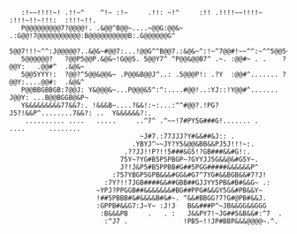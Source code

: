                                                                                                                                                                                                                                                                                                                                                                           
       :!~~!!!!~! .!!~^    ^!~ :!~     .!!: ~!^     :!! .!!!!~~!!!!~ :!!!~!!~!!!:  :!!!~!!.         
       P@@@@@@@@@7?@@@@!. .&@@^B@@~....~@@G:@@&~  .:G@@!7@@@@@@@@@@@:B@@@@@@@@@@B:.G@@@@@@G^        
       5@@7!!!~^^:J@@@@@?..&@&~#@@7:...!@@G^^B@@7.:&@&~^:!~^7@@#!~~^^:~^^5@@5~^^^~&@#~~^~@@&:       
       5@@@@@@?   ?@@P5@@P.&@&~!G@@5. 5@@Y7^ ^P@@&@@B7^ .~. :@@#~ . .    ?@@Y:   .@@#^  .&@&~       
       5@@5YYY!:  ?@@?^5@@&@@&~ .P@@&B@@J^..: .5@@@P!: .?Y  :@@#^....... ?@@Y:....@@#:  .&@&^       
       P@@BBGBBGB:7@@J: Y&@@@&~...P@@@&5^:^:....#@@!..:YJ::!Y@@#^....... J@@Y: ...B@@BGGB@&P~       
       Y&&&&&&&&&77&&7:. !&&&B~....?&&!:~:...:^^#@@?.!PG?J5?!&&P^........7&&?: ..  Y&&&&&&?:.       
        .......... ....   .....     ..^7^ .^~~!7#PY5G###G!....... .       ....      ........        
                                     ~J#7.:77JJJ?Y#&&##&J:: .                                       
                                   .YBYJ^~~JY?Y5&@@&BB&&PJ5J!!!~:.                                  
                                 .??JJ!!P?!!5###&G5!?GB###&&#G!:.                                   
                                75Y~?YG#B5P5PBGP~?GYYJJ5G&&@&#G5Y~.                                 
                                J?!J&P5#B5PPBB#G##5PGG#####&&&&&&P^                                 
                              :757YBGP5GPB&&&#GG&#G7^7YG#&&BGB&&#7?J!                               
                            :7Y?!!7JGB####&&##GBB##GJJYY5PB&#B#&&G~ .:                              
                          ~YPJ?PPGGB##&&&&&&&#BG##PPG#&&GY5G&#PB&&Y~                                
                          !##5PBBB#&#&&&&B#&#~. ^&&#BBGG?7?G#@PB#&&J.                               
                          :GPPB#&&G7:J~Y~ :J!J   B&&###P^~JB&&GG&&GGG                               
                           :B&&&PB     .   . :   J&&PY7!~JG##5&B&&#:^7  .                           
                            :^J7 .              !PB5~!!JP#BBP&&&@@@@~.^.                            

